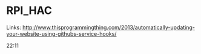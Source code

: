# RPI_HAC

Links:
http://www.thisprogrammingthing.com/2013/automatically-updating-your-website-using-githubs-service-hooks/

22:11
